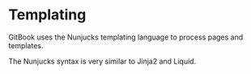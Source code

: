 # Templating

GitBook uses the Nunjucks templating language to process pages and templates.

The Nunjucks syntax is very similar to Jinja2 and Liquid.




